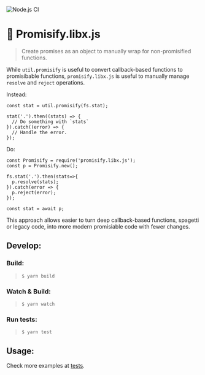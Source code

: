 ![Node.js CI](https://github.com/Livshitz/promisify.libx.js/workflows/Node.js%20CI/badge.svg)

# 💄 Promisify.libx.js
> Create promises as an object to manually wrap for non-promisified functions.
  
While `util.promisify` is useful to convert callback-based functions to promisibable functions, `promisify.libx.js` is useful to manually manage `resolve` and `reject` operations.
   
Instead:
```javascript:
const stat = util.promisify(fs.stat);

stat('.').then((stats) => {
  // Do something with `stats`
}).catch((error) => {
  // Handle the error.
});
```

Do: 
```javascript:
const Promisify = require('promisify.libx.js');
const p = Promisify.new();

fs.stat('.').then(stats=>{
  p.resolve(stats);
}).catch(error => {
  p.reject(error);
});

const stat = await p;
```
  
This approach allows easier to turn deep callback-based functions, spagetti or legacy code, into more modern promisiable code with fewer changes.

## Develop:

### Build:
> ``` $ yarn build ```

### Watch & Build:
> ``` $ yarn watch ```

### Run tests:
> ``` $ yarn test ```

## Usage:
Check more examples at [tests](tests/promisify.test.ts).

